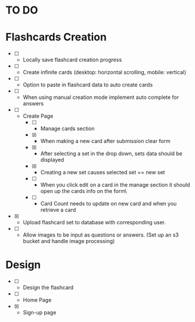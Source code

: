 # TO DO

# Flashcards Creation

- [ ] - Locally save flashcard creation progress
- [ ] - Create infinite cards (desktop: horizontal scrolling, mobile: vertical)
- [ ] - Option to paste in flashcard data to auto create cards
- [ ] - When using manual creation mode implement auto complete for answers
- [ ] - Create Page
    - [ ] - Manage cards section
    - [x] - When making a new card after submission clear form
    - [x] - After selecting a set in the drop down, sets data should be displayed
    - [x] - Creating a new set causes selected set == new set
    - [ ] - When you click edit on a card in the manage section it should open up the cards info on the form\
    - [ ] - Card Count needs to update on new card and when you retrieve a card
- [x] - Upload flashcard set to database with corresponding user.
- [ ] - Allow images to be input as questions or answers. (Set up an s3 bucket and handle image processing)

# Design

- [ ] - Design the flashcard
- [ ] - Home Page
- [x] - Sign-up page
